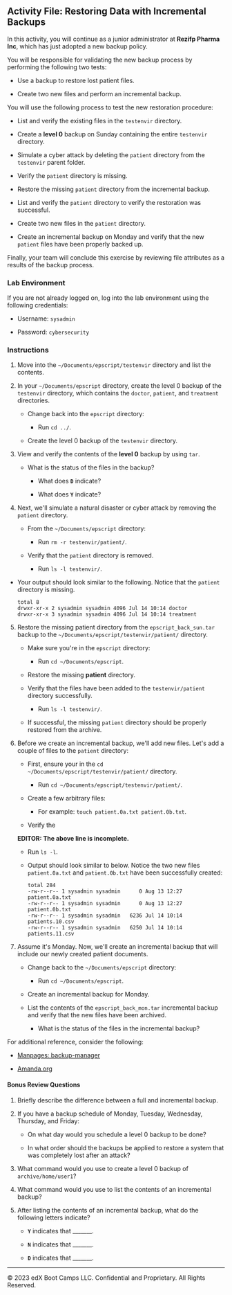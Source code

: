 ## Activity File: Restoring Data with Incremental Backups

In this activity, you will continue as a junior administrator at **Rezifp Pharma Inc**, which has just adopted a new backup policy. 

You will be responsible for validating the new backup process by performing the following two tests:

  - Use a backup to restore lost patient files. 

  - Create two new files and perform an incremental backup. 

You will use the following process to test the new restoration procedure:

- List and verify the existing files in the `testenvir` directory.

- Create a **level 0** backup on Sunday containing the entire `testenvir` directory.

- Simulate a cyber attack by deleting the `patient` directory from the `testenvir` parent folder.

- Verify the `patient` directory is missing.

- Restore the missing `patient` directory from the incremental backup.

- List and verify the `patient` directory to verify the restoration was successful.

- Create two new files in the `patient` directory.

- Create an incremental backup on Monday and verify that the new `patient` files have been properly backed up.

Finally, your team will conclude this exercise by reviewing file attributes as a results of the backup process.

### Lab Environment

If you are not already logged on, log into the lab environment using the following credentials:

  - Username: `sysadmin`  

  - Password: `cybersecurity`

### Instructions

1. Move into the `~/Documents/epscript/testenvir` directory and list the contents.

2. In your `~/Documents/epscript` directory, create the level 0 backup of the `testenvir` directory, which contains the `doctor`, `patient`, and `treatment` directories.

   - Change back into the `epscript` directory:

      - Run `cd ../`.

   - Create the level 0 backup of the `testenvir` directory.

3. View and verify the contents of the **level 0** backup by using `tar`.

   - What is the status of the files in the backup?

     * What does **`D`** indicate?

     * What does **`Y`** indicate?

4.  Next, we'll simulate a natural disaster or cyber attack by removing the `patient` directory.

     - From the `~/Documents/epscript` directory:

       - Run `rm -r testenvir/patient/`.

    - Verify that the `patient` directory is removed.

       - Run `ls -l testenvir/`.

   - Your output should look similar to the following. Notice that the `patient` directory is missing.

      ```
      total 8
      drwxr-xr-x 2 sysadmin sysadmin 4096 Jul 14 10:14 doctor
      drwxr-xr-x 3 sysadmin sysadmin 4096 Jul 14 10:14 treatment
      ```

5. Restore the missing patient directory from the `epscript_back_sun.tar` backup to the `~/Documents/epscript/testenvir/patient/` directory.

   - Make sure you're in the `epscript` directory:

     - Run `cd ~/Documents/epscript`.

   - Restore the missing **patient** directory.

   - Verify that the files have been added to the `testenvir/patient` directory successfully.

      - Run `ls -l testenvir/`.

    - If successful, the missing `patient` directory should be properly restored from the archive.

6. Before we create an incremental backup, we'll add new files. Let's add a couple of files to the  `patient` directory:

    - First, ensure your in the `cd ~/Documents/epscript/testenvir/patient/` directory.

      - Run `cd ~/Documents/epscript/testenvir/patient/`.

    - Create a few arbitrary files:

      - For example: `touch patient.0a.txt patient.0b.txt`.

    - Verify the 

    **EDITOR: The above line is incomplete.**

      - Run `ls -l`.

    - Output should look similar to below. Notice the two new files `patient.0a.txt` and `patient.0b.txt` have been successfully created:

      ```
      total 284
      -rw-r--r-- 1 sysadmin sysadmin      0 Aug 13 12:27 patient.0a.txt
      -rw-r--r-- 1 sysadmin sysadmin      0 Aug 13 12:27 patient.0b.txt
      -rw-r--r-- 1 sysadmin sysadmin   6236 Jul 14 10:14 patients.10.csv
      -rw-r--r-- 1 sysadmin sysadmin   6250 Jul 14 10:14 patients.11.csv
      ```

7. Assume it's Monday. Now, we'll create an incremental backup that will include our newly created patient documents.

   - Change back to the `~/Documents/epscript` directory:

     - Run `cd ~/Documents/epscript`.

   - Create an incremental backup for Monday.

   - List the contents of the `epscript_back_mon.tar` incremental backup and verify that the new files have been archived.

      - What is the status of the files in the incremental backup?

For additional reference, consider the following:  

  - [Manpages: backup-manager](<http://manpages.ubuntu.com/manpages/bionic/man8/backup-manager.8.html>) 

  - [Amanda.org](<http://www.amanda.org/>)

#### Bonus Review Questions

1. Briefly describe the difference between a full and incremental backup.

2. If you have a backup schedule of Monday, Tuesday, Wednesday, Thursday, and Friday:  

    - On what day would you schedule a level 0 backup to be done?

    - In what order should the backups be applied to restore a system that was completely lost after an attack?

3. What command would you use to create a level 0 backup of `archive/home/user1`? 

4. What command would you use to list the contents of an incremental backup?

5. After listing the contents of an incremental backup, what do the following letters indicate?

    - **`Y`** indicates that _______.

    - **`N`** indicates that _______.

    - **`D`** indicates that _______.

---

© 2023 edX Boot Camps LLC. Confidential and Proprietary. All Rights Reserved.  
